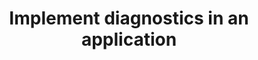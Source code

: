 ---
layout: default
title: Implement diagnostics in an application
has_children: false
parent: Debug Applications and Implement Security
grand_parent: Exam 70-483
permalink: /c-sharp/debug-applications-and-implement-security/implement-diagnostics-in-an application/
nav_order: 5
---
